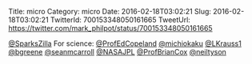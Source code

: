Title: micro
Category: micro
Date: 2016-02-18T03:02:21
Slug: 2016-02-18T03:02:21
TwitterId: 700153348050161665
TweetUrl: https://twitter.com/mark_philpot/status/700153348050161665

[@SparksZilla](https://twitter.com/SparksZilla) For science: [@ProfEdCopeland](https://twitter.com/ProfEdCopeland) [@michiokaku](https://twitter.com/michiokaku) [@LKrauss1](https://twitter.com/LKrauss1) [@bgreene](https://twitter.com/bgreene) [@seanmcarroll](https://twitter.com/seanmcarroll) [@NASAJPL](https://twitter.com/NASAJPL) [@ProfBrianCox](https://twitter.com/ProfBrianCox) [@neiltyson](https://twitter.com/neiltyson)